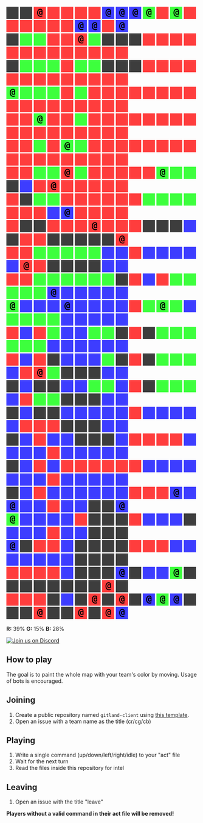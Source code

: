 ![](icons/ux) ![](icons/ux) ![](icons/cr) ![](icons/ur) ![](icons/ur) ![](icons/ur) ![](icons/ur) ![](icons/cb) ![](icons/cb) ![](icons/cb) ![](icons/cg) ![](icons/ur) ![](icons/cg) ![](icons/ur) ![](icons/ur) ![](icons/ur) ![](icons/ur) ![](icons/ur) ![](icons/ur) ![](icons/cb) ![](icons/cb) ![](icons/ur) ![](icons/cb)  
![](icons/ux) ![](icons/ug) ![](icons/ug) ![](icons/ur) ![](icons/ur) ![](icons/cr) ![](icons/ug) ![](icons/ux) ![](icons/ux) ![](icons/ux) ![](icons/ur) ![](icons/ur) ![](icons/ur) ![](icons/ur) ![](icons/ur) ![](icons/ur) ![](icons/ur) ![](icons/ur) ![](icons/ur) ![](icons/ur) ![](icons/ur) ![](icons/ur) ![](icons/ur)  
![](icons/ux) ![](icons/ug) ![](icons/ug) ![](icons/ug) ![](icons/ur) ![](icons/ug) ![](icons/ug) ![](icons/ux) ![](icons/ux) ![](icons/ux) ![](icons/ur) ![](icons/ur) ![](icons/ur) ![](icons/ur) ![](icons/ur) ![](icons/ur) ![](icons/ur) ![](icons/ur) ![](icons/ur) ![](icons/ur) ![](icons/ur) ![](icons/ur) ![](icons/ur)  
![](icons/cg) ![](icons/ug) ![](icons/ug) ![](icons/ug) ![](icons/ur) ![](icons/ug) ![](icons/ur) ![](icons/ur) ![](icons/ur) ![](icons/ur) ![](icons/ur) ![](icons/ur) ![](icons/ur) ![](icons/ur) ![](icons/ur) ![](icons/ur) ![](icons/ur) ![](icons/ur) ![](icons/ur) ![](icons/ur) ![](icons/ur) ![](icons/ur) ![](icons/ur)  
![](icons/ur) ![](icons/ur) ![](icons/cg) ![](icons/ur) ![](icons/ur) ![](icons/ug) ![](icons/ur) ![](icons/ur) ![](icons/ur) ![](icons/ur) ![](icons/ur) ![](icons/ur) ![](icons/ur) ![](icons/ur) ![](icons/ur) ![](icons/ur) ![](icons/ur) ![](icons/ur) ![](icons/ur) ![](icons/ur) ![](icons/ur) ![](icons/ur) ![](icons/ur)  
![](icons/ur) ![](icons/ur) ![](icons/ug) ![](icons/ur) ![](icons/cg) ![](icons/ug) ![](icons/ur) ![](icons/ur) ![](icons/ur) ![](icons/ur) ![](icons/ur) ![](icons/ur) ![](icons/ur) ![](icons/ur) ![](icons/ur) ![](icons/ur) ![](icons/ur) ![](icons/ur) ![](icons/ur) ![](icons/ur) ![](icons/ur) ![](icons/ur) ![](icons/ur)  
![](icons/ur) ![](icons/ur) ![](icons/ug) ![](icons/ug) ![](icons/cr) ![](icons/ug) ![](icons/ur) ![](icons/ur) ![](icons/ur) ![](icons/ur) ![](icons/ur) ![](icons/cg) ![](icons/ug) ![](icons/ug) ![](icons/ux) ![](icons/ub) ![](icons/ur) ![](icons/cr) ![](icons/ur) ![](icons/ur) ![](icons/ur) ![](icons/ur) ![](icons/ur)  
![](icons/ur) ![](icons/ux) ![](icons/ug) ![](icons/ug) ![](icons/ur) ![](icons/ur) ![](icons/ur) ![](icons/ur) ![](icons/ur) ![](icons/ur) ![](icons/ug) ![](icons/ug) ![](icons/ug) ![](icons/ug) ![](icons/ur) ![](icons/ur) ![](icons/ur) ![](icons/ub) ![](icons/cb) ![](icons/ur) ![](icons/ur) ![](icons/ur) ![](icons/ur)  
![](icons/ur) ![](icons/ux) ![](icons/ux) ![](icons/ur) ![](icons/ur) ![](icons/ur) ![](icons/cr) ![](icons/ur) ![](icons/ur) ![](icons/ur) ![](icons/ux) ![](icons/ux) ![](icons/ux) ![](icons/ub) ![](icons/ux) ![](icons/ur) ![](icons/ur) ![](icons/ux) ![](icons/ux) ![](icons/ux) ![](icons/ux) ![](icons/ux) ![](icons/cr)  
![](icons/ur) ![](icons/ur) ![](icons/ug) ![](icons/ug) ![](icons/ug) ![](icons/ug) ![](icons/ug) ![](icons/ub) ![](icons/ub) ![](icons/ur) ![](icons/ub) ![](icons/ub) ![](icons/ub) ![](icons/ub) ![](icons/ub) ![](icons/cr) ![](icons/ur) ![](icons/ux) ![](icons/ux) ![](icons/ux) ![](icons/ux) ![](icons/ub) ![](icons/ub)  
![](icons/ur) ![](icons/ur) ![](icons/ug) ![](icons/ug) ![](icons/ug) ![](icons/ug) ![](icons/ug) ![](icons/ug) ![](icons/ux) ![](icons/ur) ![](icons/ub) ![](icons/ur) ![](icons/ug) ![](icons/ug) ![](icons/ug) ![](icons/ug) ![](icons/ug) ![](icons/cb) ![](icons/ub) ![](icons/ub) ![](icons/ub) ![](icons/ub) ![](icons/ub)  
![](icons/cg) ![](icons/ub) ![](icons/ub) ![](icons/ub) ![](icons/cb) ![](icons/ub) ![](icons/ub) ![](icons/ub) ![](icons/ub) ![](icons/ur) ![](icons/ug) ![](icons/cg) ![](icons/ug) ![](icons/ub) ![](icons/ug) ![](icons/ug) ![](icons/ug) ![](icons/ug) ![](icons/ub) ![](icons/ub) ![](icons/ub) ![](icons/ub) ![](icons/ub)  
![](icons/ur) ![](icons/ub) ![](icons/ur) ![](icons/ug) ![](icons/ub) ![](icons/ub) ![](icons/ug) ![](icons/ug) ![](icons/ux) ![](icons/ur) ![](icons/ux) ![](icons/ug) ![](icons/ug) ![](icons/ug) ![](icons/ug) ![](icons/ug) ![](icons/ug) ![](icons/ub) ![](icons/ub) ![](icons/ub) ![](icons/ub) ![](icons/ub) ![](icons/ub)  
![](icons/ur) ![](icons/ub) ![](icons/ur) ![](icons/ux) ![](icons/ub) ![](icons/ub) ![](icons/ub) ![](icons/ug) ![](icons/ux) ![](icons/ur) ![](icons/ux) ![](icons/ug) ![](icons/ug) ![](icons/ug) ![](icons/ub) ![](icons/ur) ![](icons/cr) ![](icons/ug) ![](icons/ux) ![](icons/ux) ![](icons/ux) ![](icons/ub) ![](icons/ub)  
![](icons/ux) ![](icons/ub) ![](icons/ux) ![](icons/ux) ![](icons/ub) ![](icons/ub) ![](icons/ug) ![](icons/ug) ![](icons/ub) ![](icons/ur) ![](icons/ux) ![](icons/ug) ![](icons/ug) ![](icons/ug) ![](icons/ub) ![](icons/ur) ![](icons/ug) ![](icons/ug) ![](icons/ux) ![](icons/ux) ![](icons/ux) ![](icons/ub) ![](icons/ub)  
![](icons/ux) ![](icons/ub) ![](icons/ux) ![](icons/ux) ![](icons/ub) ![](icons/ub) ![](icons/ub) ![](icons/ub) ![](icons/ub) ![](icons/ur) ![](icons/ub) ![](icons/ub) ![](icons/ub) ![](icons/ub) ![](icons/ub) ![](icons/ur) ![](icons/ur) ![](icons/ur) ![](icons/ux) ![](icons/ux) ![](icons/ux) ![](icons/ub) ![](icons/ub)  
![](icons/ux) ![](icons/ub) ![](icons/ur) ![](icons/ub) ![](icons/ub) ![](icons/ux) ![](icons/ux) ![](icons/ux) ![](icons/ub) ![](icons/ur) ![](icons/ur) ![](icons/ur) ![](icons/ur) ![](icons/ub) ![](icons/ub) ![](icons/ub) ![](icons/ub) ![](icons/ur) ![](icons/ub) ![](icons/ub) ![](icons/ub) ![](icons/ub) ![](icons/ub)  
![](icons/ux) ![](icons/ub) ![](icons/ur) ![](icons/ub) ![](icons/ur) ![](icons/ur) ![](icons/ur) ![](icons/ur) ![](icons/ur) ![](icons/ur) ![](icons/ub) ![](icons/ub) ![](icons/ub) ![](icons/ub) ![](icons/ub) ![](icons/ub) ![](icons/ub) ![](icons/ur) ![](icons/ub) ![](icons/ub) ![](icons/ub) ![](icons/ub) ![](icons/ub)  
![](icons/ux) ![](icons/ub) ![](icons/ur) ![](icons/ub) ![](icons/ub) ![](icons/ub) ![](icons/ub) ![](icons/ub) ![](icons/ub) ![](icons/ur) ![](icons/ur) ![](icons/ur) ![](icons/cb) ![](icons/ub) ![](icons/cb) ![](icons/ub) ![](icons/ub) ![](icons/ur) ![](icons/ub) ![](icons/ub) ![](icons/ux) ![](icons/ux) ![](icons/cb)  
![](icons/cg) ![](icons/ub) ![](icons/ub) ![](icons/ub) ![](icons/ub) ![](icons/ur) ![](icons/ux) ![](icons/ux) ![](icons/ux) ![](icons/ur) ![](icons/ub) ![](icons/ub) ![](icons/ub) ![](icons/ux) ![](icons/ub) ![](icons/ub) ![](icons/ub) ![](icons/ur) ![](icons/ub) ![](icons/ub) ![](icons/ux) ![](icons/ux) ![](icons/ux)  
![](icons/cb) ![](icons/ux) ![](icons/ur) ![](icons/ur) ![](icons/ub) ![](icons/ux) ![](icons/ux) ![](icons/ux) ![](icons/ux) ![](icons/ur) ![](icons/ur) ![](icons/ur) ![](icons/ub) ![](icons/ub) ![](icons/ub) ![](icons/ub) ![](icons/ub) ![](icons/ub) ![](icons/ub) ![](icons/ux) ![](icons/ux) ![](icons/ux) ![](icons/ux)  
![](icons/ur) ![](icons/ur) ![](icons/ur) ![](icons/ur) ![](icons/ub) ![](icons/ux) ![](icons/ux) ![](icons/ux) ![](icons/cb) ![](icons/ux) ![](icons/ub) ![](icons/ub) ![](icons/cg) ![](icons/ux) ![](icons/ux) ![](icons/ux) ![](icons/ux) ![](icons/ux) ![](icons/ux) ![](icons/ux) ![](icons/ux) ![](icons/cr) ![](icons/ux)  
![](icons/ur) ![](icons/ur) ![](icons/ur) ![](icons/ux) ![](icons/ub) ![](icons/ux) ![](icons/cr) ![](icons/ux) ![](icons/cr) ![](icons/ux) ![](icons/cb) ![](icons/cg) ![](icons/cb) ![](icons/ux) ![](icons/ux) ![](icons/ux) ![](icons/cr) ![](icons/ux) ![](icons/ux) ![](icons/cr) ![](icons/ux) ![](icons/cr) ![](icons/cb)

**R:** 39% **G:** 15% **B:** 28%
  
  
<a href="https://discord.gg/vSk8CJj">
  <img src="https://i.imgur.com/YNyTNuw.png" alt="Join us on Discord" height="64"/>
</a>

## How to play

The goal is to paint the whole map with your team's color by moving. Usage of bots is encouraged.

## Joining
1. Create a public repository named `gitland-client` using [this template](https://github.com/Richienb/gitland-client-boilerplate/generate).
2. Open an issue with a team name as the title (cr/cg/cb)

## Playing
1. Write a single command (up/down/left/right/idle) to your "act" file
2. Wait for the next turn
3. Read the files inside this repository for intel

## Leaving
1. Open an issue with the title "leave"

**Players without a valid command in their act file will be removed!**
